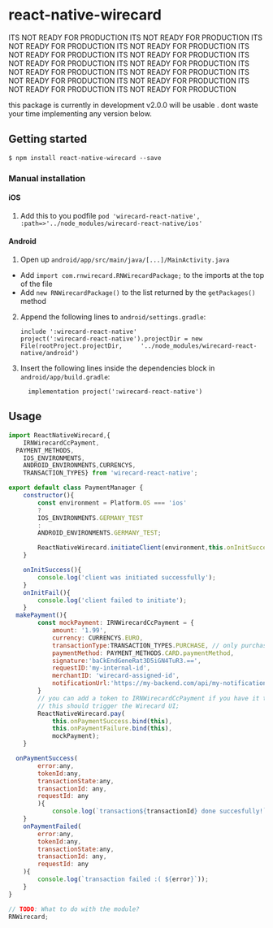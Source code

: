 
# react-native-wirecard
ITS NOT READY FOR PRODUCTION
ITS NOT READY FOR PRODUCTION
ITS NOT READY FOR PRODUCTION
ITS NOT READY FOR PRODUCTION
ITS NOT READY FOR PRODUCTION
ITS NOT READY FOR PRODUCTION
ITS NOT READY FOR PRODUCTION
ITS NOT READY FOR PRODUCTION
ITS NOT READY FOR PRODUCTION
ITS NOT READY FOR PRODUCTION
ITS NOT READY FOR PRODUCTION
ITS NOT READY FOR PRODUCTION
ITS NOT READY FOR PRODUCTION
ITS NOT READY FOR PRODUCTION

this package is currently in development v2.0.0 will be usable .
dont waste your time implementing any version below.
## Getting started

`$ npm install react-native-wirecard --save`

### Manual installation


#### iOS

1. Add this to you podfile
`pod 'wirecard-react-native', :path=>'../node_modules/wirecard-react-native/ios'`

#### Android

1. Open up `android/app/src/main/java/[...]/MainActivity.java`
  - Add `import com.rnwirecard.RNWirecardPackage;` to the imports at the top of the file
  - Add `new RNWirecardPackage()` to the list returned by the `getPackages()` method
2. Append the following lines to `android/settings.gradle`:
  	```
  	include ':wirecard-react-native'
  	project(':wirecard-react-native').projectDir = new File(rootProject.projectDir, 	'../node_modules/wirecard-react-native/android')
  	```
3. Insert the following lines inside the dependencies block in `android/app/build.gradle`:
  	```
      implementation project(':wirecard-react-native')
  	```


## Usage
```javascript
import ReactNativeWirecard,{
	IRNWirecardCcPayment,
  PAYMENT_METHODS,
	IOS_ENVIRONMENTS,
	ANDROID_ENVIRONMENTS,CURRENCYS,
	TRANSACTION_TYPES} from 'wirecard-react-native';

export default class PaymentManager {
	constructor(){
		const environment = Platform.OS === 'ios' 
		? 
		IOS_ENVIRONMENTS.GERMANY_TEST 
		:
		ANDROID_ENVIRONMENTS.GERMANY_TEST;

		ReactNativeWirecard.initiateClient(environment,this.onInitSuccess.bind(this),this.onInitFail.bind(this));
	}

	onInitSuccess(){
		console.log('client was initiated successfully');
	}
	onInitFail(){
		console.log('client failed to initiate');
	}
  makePayment(){
		const mockPayment: IRNWirecardCcPayment = {
			amount: '1.99',
			currency: CURRENCYS.EURO,
			transactionType:TRANSACTION_TYPES.PURCHASE, // only purchase supported for now
			paymentMethod: PAYMENT_METHODS.CARD.paymentMethod,
			signature:'baCkEndGeneRat3D5iGN4TuR3.==',
			requestID:'my-internal-id',
			merchantID: 'wirecard-assigned-id',
			notificationUrl:'https://my-backend.com/api/my-notifications-endpoint',
		}
		// you can add a token to IRNWirecardCcPayment if you have it token: '2y3423423saa2';
		// this should trigger the Wirecard UI;
		ReactNativeWirecard.pay(
			this.onPaymentSuccess.bind(this),
			this.onPaymentFailure.bind(this),
			mockPayment);
	}

  onPaymentSuccess(
		error:any,
		tokenId:any,
		transactionState:any,
		transactionId: any,
		requestId: any
		){
			console.log(`transaction${transactionId} done succesfully!`);
	}
	onPaymentFailed(
		error:any,
		tokenId:any,
		transactionState:any,
		transactionId: any,
		requestId: any
	){
		console.log(`transaction failed :( ${error}`));
	}
}

// TODO: What to do with the module?
RNWirecard;
```
  